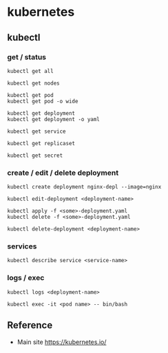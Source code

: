 # kubernetes

                                     
## kubectl
     
### get / status
                        
`kubectl get all`

`kubectl get nodes`

```
kubectl get pod
kubectl get pod -o wide
```

```
kubectl get deployment
kubectl get deployment -o yaml
```

`kubectl get service`

`kubectl get replicaset`

`kubectl get secret`

        
### create / edit / delete deployment

`kubectl create deployment nginx-depl --image=nginx`

`kubectl edit-deployment <deployment-name>`

```
kubectl apply -f <some>-deployment.yaml
kubectl delete -f <some>-deployment.yaml
```

`kubectl delete-deployment <deployment-name>`
            
### services

`kubectl describe service <service-name>`
                     
### logs / exec

`kubectl logs <deployment-name>`
                     
`kubectl exec -it <pod name> -- bin/bash`


## Reference 

* Main site https://kubernetes.io/